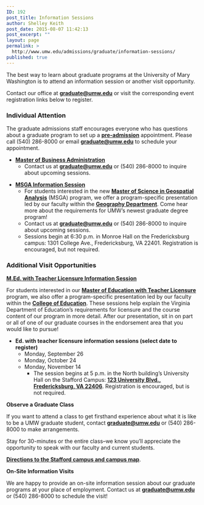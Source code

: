 ```yaml
---
ID: 192
post_title: Information Sessions
author: Shelley Keith
post_date: 2015-08-07 11:42:13
post_excerpt: ""
layout: page
permalink: >
  http://www.umw.edu/admissions/graduate/information-sessions/
published: true
---
```

The best way to learn about graduate programs at the University of Mary Washington is to attend an information session or another visit opportunity.

Contact our office at <a href="mailto:graduate@umw.edu"><strong>graduate@umw.edu</strong></a> or visit the corresponding event registration links below to register.
<h3>Individual Attention</h3>
The graduate admissions staff encourages everyone who has questions about a graduate program to set up a <a href="http://www.umw.edu/admissions/graduate/advising/"><strong>pre-admission</strong></a> appointment. Please call (540) 286-8000 or email <a href="mailto:graduate@umw.edu"><strong>graduate@umw.edu</strong></a> to schedule your appointment.
<ul>
 	<li><a href="http://www.umw.edu/admissions/graduate/degrees/mba/"><strong>Master of Business Administration</strong></a>
<ul>
 	<li>Contact us at <a href="mailto:graduate@umw.edu"><strong>graduate@umw.edu</strong></a> or (540) 286-8000 to inquire about upcoming sessions.</li>
</ul>
</li>
</ul>
<ul>
 	<li><strong><u>MSGA Information Session</u></strong>
<ul>
 	<li>For students interested in the new <a href="http://www.umw.edu/admissions/graduate/degrees/msga/"><strong>Master of Science in Geospatial Analysis</strong></a> (MSGA) program, we offer a program-specific presentation led by our faculty within the <a href="http://cas.umw.edu/geography/"><strong>Geography Department</strong></a>. Come hear more about the requirements for UMW’s newest graduate degree program!</li>
 	<li>Contact us at <a href="mailto:graduate@umw.edu"><strong>graduate@umw.edu</strong></a> or (540) 286-8000 to inquire about upcoming sessions.</li>
 	<li>Sessions begin at 6:30 p.m. in Monroe Hall on the Fredericksburg campus: 1301 College Ave., Fredericksburg, VA 22401. Registration is encouraged, but not required.</li>
</ul>
</li>
</ul>
<h3>Additional Visit Opportunities</h3>
<strong><u>M.Ed. with Teacher Licensure Information Session</u></strong>

For students interested in our <a href="http://www.umw.edu/admissions/graduate/degrees/med-teacher-licensure/"><strong>Master of Education with Teacher Licensure</strong></a> program, we also offer a program-specific presentation led by our faculty within the <a href="http://education.umw.edu"><strong>College of Education</strong></a>. These sessions help explain the Virginia Department of Education’s requirements for licensure and the course content of our program in more detail. After our presentation, sit in on part or all of one of our graduate courses in the endorsement area that you would like to pursue!
<ul>
 	<li><strong>Ed. with teacher licensure information sessions (select date to register)</strong>
<ul>
 	<li>Monday, September 26</li>
 	<li>Monday, October 24</li>
 	<li>Monday, November 14 
<ul>
 	<li>The session begins at 5 p.m. in the North building’s University Hall on the Stafford Campus: <a href="https://goo.gl/maps/pa8z3"><strong>123 University Blvd., Fredericksburg, VA 22406</strong></a>. Registration is encouraged, but is not required.</li>
</ul>
</li>
</ul>
</li>
</ul>
<strong>Observe a Graduate Class</strong>

If you want to attend a class to get firsthand experience about what it is like to be a UMW graduate student, contact <a href="mailto:graduate@umw.edu"><strong>graduate@umw.edu</strong></a> or (540) 286-8000 to make arrangements.

Stay for 30-minutes or the entire class–we know you’ll appreciate the opportunity to speak with our faculty and current students.

<a href="http://www.umw.edu/visitors/stafford-campus/"><strong>Directions to the Stafford campus and campus map</strong></a>.

<strong>On-Site Information Visits</strong>

We are happy to provide an on-site information session about our graduate programs at your place of employment. Contact us at <a href="mailto:graduate@umw.edu"><strong>graduate@umw.edu</strong></a> or (540) 286-8000 to schedule the visit!